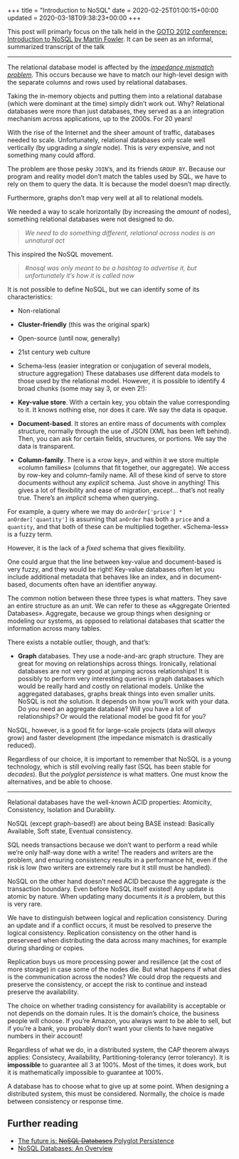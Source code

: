 +++
title = "Introduction to NoSQL"
date = 2020-02-25T01:00:15+00:00
updated = 2020-03-18T09:38:23+00:00
+++

This post will primarly focus on the talk held in the [GOTO 2012 conference: Introduction to NoSQL by Martin Fowler](https://youtu.be/qI_g07C_Q5I). It can be seen as an informal, summarized transcript of the talk

----------

The relational database model is affected by the _[impedance mismatch problem](https://en.wikipedia.org/wiki/Object-relational_impedance_mismatch)_. This occurs because we have to match our high-level design with the separate columns and rows used by relational databases.

Taking the in-memory objects and putting them into a relational database (which were dominant at the time) simply didn’t work out. Why? Relational databases were more than just databases, they served as a an integration mechanism across applications, up to the 2000s. For 20 years!

With the rise of the Internet and the sheer amount of traffic, databases needed to scale. Unfortunately, relational databases only scale well vertically (by upgrading a _single_ node). This is _very_ expensive, and not something many could afford.

The problem are those pesky `JOIN`‘s, and its friends `GROUP BY`. Because our program and reality model don’t match the tables used by SQL, we have to rely on them to query the data. It is because the model doesn’t map directly.

Furthermore, graphs don’t map very well at all to relational models.

We needed a way to scale horizontally (by increasing the _amount_ of nodes), something relational databases were not designed to do.

> _We need to do something different, relational across nodes is an unnatural act_

This inspired the NoSQL movement.

> _#nosql was only meant to be a hashtag to advertise it, but unfortunately it’s how it is called now_

It is not possible to define NoSQL, but we can identify some of its characteristics:

* Non-relational
* **Cluster-friendly** (this was the original spark)
* Open-source (until now, generally)
* 21st century web culture
* Schema-less (easier integration or conjugation of several models, structure aggregation)
These databases use different data models to those used by the relational model. However, it is possible to identify 4 broad chunks (some may say 3, or even 2!):

* **Key-value store**. With a certain key, you obtain the value corresponding to it. It knows nothing else, nor does it care. We say the data is opaque.
* **Document-based**. It stores an entire mass of documents with complex structure, normally through the use of JSON (XML has been left behind). Then, you can ask for certain fields, structures, or portions. We say the data is transparent.
* **Column-family**. There is a «row key», and within it we store multiple «column families» (columns that fit together, our aggregate). We access by row-key and column-family name.
All of these kind of serve to store documents without any _explicit_ schema. Just shove in anything! This gives a lot of flexibility and ease of migration, except… that’s not really true. There’s an _implicit_ schema when querying.

For example, a query where we may do `anOrder['price'] * anOrder['quantity']` is assuming that `anOrder` has both a `price` and a `quantity`, and that both of these can be multiplied together. «Schema-less» is a fuzzy term.

However, it is the lack of a _fixed_ schema that gives flexibility.

One could argue that the line between key-value and document-based is very fuzzy, and they would be right! Key-value databases often let you include additional metadata that behaves like an index, and in document-based, documents often have an identifier anyway.

The common notion between these three types is what matters. They save an entire structure as an _unit_. We can refer to these as «Aggregate Oriented Databases». Aggregate, because we group things when designing or modeling our systems, as opposed to relational databases that scatter the information across many tables.

There exists a notable outlier, though, and that’s:

* **Graph** databases. They use a node-and-arc graph structure. They are great for moving on relationships across things. Ironically, relational databases are not very good at jumping across relationships! It is possibly to perform very interesting queries in graph databases which would be really hard and costly on relational models. Unlike the aggregated databases, graphs break things into even smaller units.
NoSQL is not _the_ solution. It depends on how you’ll work with your data. Do you need an aggregate database? Will you have a lot of relationships? Or would the relational model be good fit for you?

NoSQL, however, is a good fit for large-scale projects (data will _always_ grow) and faster development (the impedance mismatch is drastically reduced).

Regardless of our choice, it is important to remember that NoSQL is a young technology, which is still evolving really fast (SQL has been stable for _decades_). But the _polyglot persistence_ is what matters. One must know the alternatives, and be able to choose.

----------

Relational databases have the well-known ACID properties: Atomicity, Consistency, Isolation and Durability.

NoSQL (except graph-based!) are about being BASE instead: Basically Available, Soft state, Eventual consistency.

SQL needs transactions because we don’t want to perform a read while we’re only half-way done with a write! The readers and writers are the problem, and ensuring consistency results in a performance hit, even if the risk is low (two writers are extremely rare but it still must be handled).

NoSQL on the other hand doesn’t need ACID because the aggregate _is_ the transaction boundary. Even before NoSQL itself existed! Any update is atomic by nature. When updating many documents it _is_ a problem, but this is very rare.

We have to distinguish between logical and replication consistency. During an update and if a conflict occurs, it must be resolved to preserve the logical consistency. Replication consistency on the other hand is preserveed when distributing the data across many machines, for example during sharding or copies.

Replication buys us more processing power and resillence (at the cost of more storage) in case some of the nodes die. But what happens if what dies is the communication across the nodes? We could drop the requests and preserve the consistency, or accept the risk to continue and instead preserve the availability.

The choice on whether trading consistency for availability is acceptable or not depends on the domain rules. It is the domain’s choice, the business people will choose. If you’re Amazon, you always want to be able to sell, but if you’re a bank, you probably don’t want your clients to have negative numbers in their account!

Regardless of what we do, in a distributed system, the CAP theorem always applies: Consistecy, Availability, Partitioning-tolerancy (error tolerancy). It is **impossible** to guarantee all 3 at 100%. Most of the times, it does work, but it is mathematically impossible to guarantee at 100%.

A database has to choose what to give up at some point. When designing a distributed system, this must be considered. Normally, the choice is made between consistency or response time.

## Further reading

* [The future is: ~~NoSQL Databases~~ Polyglot Persistence](https://www.martinfowler.com/articles/nosql-intro-original.pdf)
* [NoSQL Databases: An Overview](https://www.thoughtworks.com/insights/blog/nosql-databases-overview)